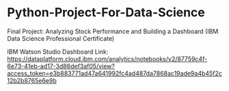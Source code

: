 # Python-Project-For-Data-Science 
Final Project: Analyzing Stock Performance and Building a Dashboard (IBM Data Science Professional Certificate)

IBM Watson Studio Dashboard Link: https://dataplatform.cloud.ibm.com/analytics/notebooks/v2/87759c4f-6e73-41eb-ad17-3d86def3af05/view?access_token=e3b883771ad47a641992fc4ad487da7868ac19ade9a4b45f2c12b2b8765e6e9b
